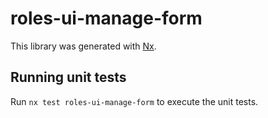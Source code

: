 # roles-ui-manage-form

This library was generated with [Nx](https://nx.dev).

## Running unit tests

Run `nx test roles-ui-manage-form` to execute the unit tests.
